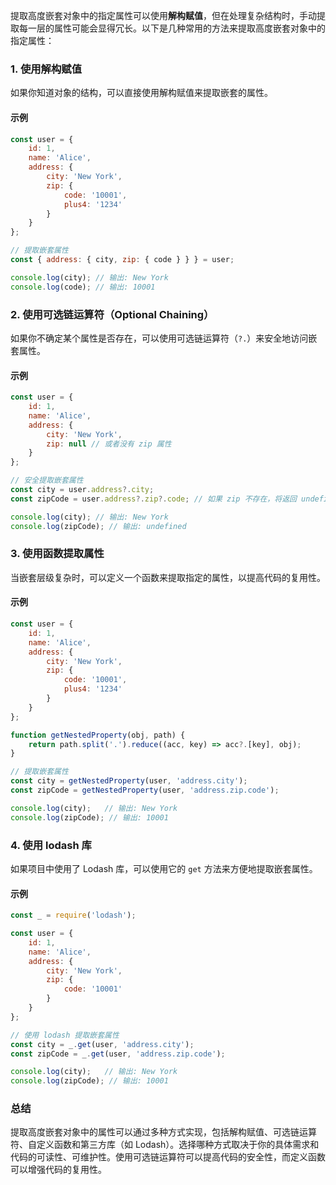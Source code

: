 提取高度嵌套对象中的指定属性可以使用**解构赋值**，但在处理复杂结构时，手动提取每一层的属性可能会显得冗长。以下是几种常用的方法来提取高度嵌套对象中的指定属性：

### 1. **使用解构赋值**

如果你知道对象的结构，可以直接使用解构赋值来提取嵌套的属性。

#### 示例

```javascript
const user = {
    id: 1,
    name: 'Alice',
    address: {
        city: 'New York',
        zip: {
            code: '10001',
            plus4: '1234'
        }
    }
};

// 提取嵌套属性
const { address: { city, zip: { code } } } = user;

console.log(city); // 输出: New York
console.log(code); // 输出: 10001
```

### 2. **使用可选链运算符（Optional Chaining）**

如果你不确定某个属性是否存在，可以使用可选链运算符（`?.`）来安全地访问嵌套属性。

#### 示例

```javascript
const user = {
    id: 1,
    name: 'Alice',
    address: {
        city: 'New York',
        zip: null // 或者没有 zip 属性
    }
};

// 安全提取嵌套属性
const city = user.address?.city;
const zipCode = user.address?.zip?.code; // 如果 zip 不存在，将返回 undefined

console.log(city); // 输出: New York
console.log(zipCode); // 输出: undefined
```

### 3. **使用函数提取属性**

当嵌套层级复杂时，可以定义一个函数来提取指定的属性，以提高代码的复用性。

#### 示例

```javascript
const user = {
    id: 1,
    name: 'Alice',
    address: {
        city: 'New York',
        zip: {
            code: '10001',
            plus4: '1234'
        }
    }
};

function getNestedProperty(obj, path) {
    return path.split('.').reduce((acc, key) => acc?.[key], obj);
}

// 提取嵌套属性
const city = getNestedProperty(user, 'address.city');
const zipCode = getNestedProperty(user, 'address.zip.code');

console.log(city);   // 输出: New York
console.log(zipCode); // 输出: 10001
```

### 4. **使用 lodash 库**

如果项目中使用了 Lodash 库，可以使用它的 `get` 方法来方便地提取嵌套属性。

#### 示例

```javascript
const _ = require('lodash');

const user = {
    id: 1,
    name: 'Alice',
    address: {
        city: 'New York',
        zip: {
            code: '10001'
        }
    }
};

// 使用 lodash 提取嵌套属性
const city = _.get(user, 'address.city');
const zipCode = _.get(user, 'address.zip.code');

console.log(city);   // 输出: New York
console.log(zipCode); // 输出: 10001
```

### 总结

提取高度嵌套对象中的属性可以通过多种方式实现，包括解构赋值、可选链运算符、自定义函数和第三方库（如 Lodash）。选择哪种方式取决于你的具体需求和代码的可读性、可维护性。使用可选链运算符可以提高代码的安全性，而定义函数可以增强代码的复用性。